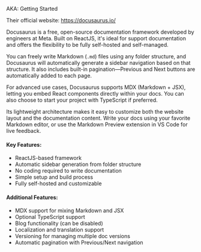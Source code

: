 AKA: Getting Started

Their official website:
https://docusaurus.io/

Docusaurus is a free, open-source documentation framework developed by engineers at Meta. Built on ReactJS, it's ideal for support documentation and offers the flexibility to be fully self-hosted and self-managed.

You can freely write Markdown (`.md`) files using any folder structure, and Docusaurus will automatically generate a sidebar navigation based on that structure. It also includes built-in pagination—Previous and Next buttons are automatically added to each page.

For advanced use cases, Docusaurus supports MDX (Markdown + JSX), letting you embed React components directly within your docs. You can also choose to start your project with TypeScript if preferred.

Its lightweight architecture makes it easy to customize both the website layout and the documentation content. Write your docs using your favorite Markdown editor, or use the Markdown Preview extension in VS Code for live feedback.

#### Key Features:
- ReactJS-based framework
- Automatic sidebar generation from folder structure
- No coding required to write documentation
- Simple setup and build process
- Fully self-hosted and customizable
#### Additional Features:
- MDX support for mixing Markdown and JSX
- Optional TypeScript support
- Blog functionality (can be disabled)
- Localization and translation support
- Versioning for managing multiple doc versions
- Automatic pagination with Previous/Next navigation